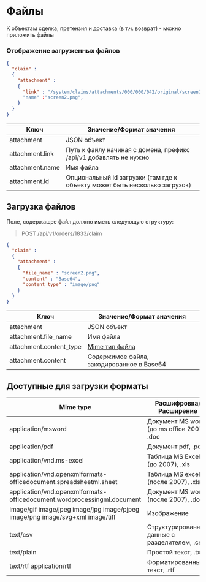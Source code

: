 # Файлы

К объектам сделка, претензия и доставка (в т.ч. возврат) - можно приложить файлы

### Отображение загруженных файлов

```json
{
  "claim" :
  {
    "attachment" :
    {
      "link" : "/system/claims/attachments/000/000/042/original/screen2.png"
      "name" :"screen2.png",
    }
  }
}
```

Ключ | Значение/Формат значения
--------- | -----------
attachment |JSON объект
attachment.link |	Путь к файлу начиная с домена, префикс /api/v1 добавлять не нужно
attachment.name |	Имя файла
attachment.id | Опциональный id загрузки (там где к объекту может быть несколько загрузок)

## Загрузка файлов

Поле, содержащее файл должно иметь следующую структуру:

> POST /api/v1/orders/1833/claim

```json
{
  "claim" :
  {
    "attachment" :
    {
      "file_name" : "screen2.png",
      "content" : "Base64",
      "content_type" : "image/png"
    }
  }
}
```

Ключ | Значение/Формат значения
--------- | -----------
attachment | JSON объект
attachment.file_name |	Имя файла
attachment.content_type |	[Mime тип файла](#part-6e205da7c20873f3)
attachment.content |	Содержимое файла, закодированное в Base64

## Доступные для загрузки форматы

Mime type | Расшифровка/Расширение
--------- | -----------
application/msword |	Документ MS word (до ms office 2007), .doc
application/pdf |	Документ pdf, .pdf
application/vnd.ms-excel |	Таблица MS Excel (до 2007), .xls
application/vnd.openxmlformats-officedocument.spreadsheetml.sheet |	Таблица MS excel (после 2007), .xlsx
application/vnd.openxmlformats-officedocument.wordprocessingml.document |	Документ MS word (после 2007), .docx
image/gif image/jpeg image/jpg image/pjpeg image/png image/svg+xml image/tiff | Изображение
text/csv |	Структурированные данные с разделителем, .csv
text/plain |	Простой текст, .txt
text/rtf application/rtf | Форматированный текст, .rtf
